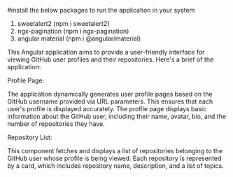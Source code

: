<!-- Install These -->
#install the below packages to run the application in your system
 1. sweetalert2 (npm i sweetalert2)
 2. ngx-pagination (npm i ngx-pagination)
 3. angular material (npm i @angular/material)



<!-- OVERVIEW -->

This Angular application aims to provide a user-friendly interface for viewing GitHub user profiles and their repositories. Here's a brief of the application:

Profile Page:

The application dynamically generates user profile pages based on the GitHub username provided via URL parameters. This ensures that each user's profile is displayed accurately.
The profile page displays basic information about the GitHub user, including their name, avatar, bio, and the number of repositories they have. 

Repository List:

This component fetches and displays a list of repositories belonging to the GitHub user whose profile is being viewed.
Each repository is represented by a card, which includes repository name, description, and a list of topics. 




